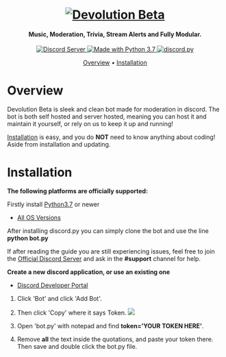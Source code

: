 <h1 align="center">
  <br>
  <a href="https://github.com/No1IrishStig/DevolutionBeta"><img src="https://i.imgur.com/BS6YRcT.jpg" alt="Devolution Beta"></a>
</h1>

<h4 align="center">Music, Moderation, Trivia, Stream Alerts and Fully Modular.</h4>

<p align="center">
  <a href="https://discord.gg/red">
    <img src="https://discordapp.com/api/guilds/444952798040293389/widget.png" alt="Discord Server">
  </a>
  <a href="https://www.python.org/downloads/">
    <img src="https://img.shields.io/badge/Made%20With-Python%203.7-blue.svg?style=for-the-badge" alt="Made with Python 3.7">
  </a>
  <a href="https://github.com/Rapptz/discord.py/tree/rewrite">
      <img src="https://img.shields.io/badge/discord-py-blue.svg" alt="discord.py">
  </a>
</p>

<p align="center">
  <a href="#overview">Overview</a>
  •
  <a href="#installation">Installation</a>
</p>

# Overview

Devolution Beta is sleek and clean bot made for moderation in discord. The bot is both self hosted and server hosted, meaning you can host it and maintain it yourself, or rely on us to keep it up and running!

[Installation](#installation) is easy, and you do **NOT** need to know anything about coding! Aside
from installation and updating.

# Installation

**The following platforms are officially supported:**

Firstly install [Python3.7](https://www.python.org/downloads/) or newer

- [All OS Versions](https://pypi.org/project/discord.py/)

After installing discord.py you can simply clone the bot and use the line **python bot.py**

If after reading the guide you are still experiencing issues, feel free to join the
[Official Discord Server](https://discord.gg/frcc5vF) and ask in the **#support** channel for help.

**Create a new discord application, or use an existing one**

- [Discord Developer Portal](https://discordapp.com/developers/applications/)

1. Click 'Bot' and click 'Add Bot'.
2. Then click 'Copy' where it says Token.
<img src=https://img.no1irishstig.co.uk/8yceu.png> </img>

3. Open 'bot.py' with notepad and find **token='YOUR TOKEN HERE'**.
4. Remove **all** the text inside the quotations, and paste your token there. Then save and double click the bot.py file.
